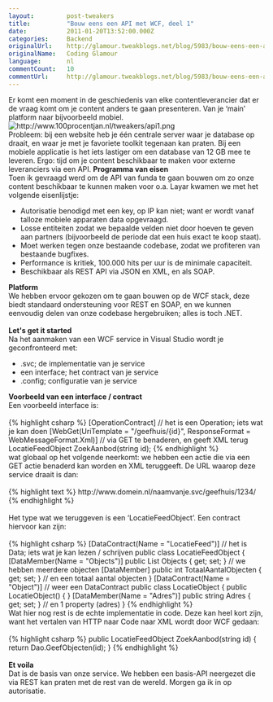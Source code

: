 ```yaml
---
layout:         post-tweakers
title:          "Bouw eens een API met WCF, deel 1"
date:           2011-01-20T13:52:00.000Z
categories:     Backend
originalUrl:    http://glamour.tweakblogs.net/blog/5983/bouw-eens-een-api-met-wcf-deel-1.html
originalName:   Coding Glamour
language:       nl
commentCount:   10
commentUrl:     http://glamour.tweakblogs.net/blog/5983/bouw-eens-een-api-met-wcf-deel-1.html#reacties
---
```


   <p class="article">Er komt een moment in de geschiedenis van elke contentleverancier dat
  er de vraag komt om je content anders te gaan presenteren. Van je &#x2018;main&#x2019;
  platform naar bijvoorbeeld mobiel.
  <br>
  <img src="http://www.100procentjan.nl/tweakers/api1.png" title="http://www.100procentjan.nl/tweakers/api1.png"
  alt="http://www.100procentjan.nl/tweakers/api1.png">
  <br>Probleem: bij een website heb je &#xE9;&#xE9;n centrale server waar je
  database op draait, en waar je met je favoriete toolkit tegenaan kan praten.
  Bij een mobiele applicatie is het iets lastiger om een database van 12
  GB mee te leveren. Ergo: tijd om je content beschikbaar te maken voor externe
  leveranciers via een API.
  <!--more-->
<b>Programma van eisen</b>
  <br>Toen ik gevraagd werd om de API van funda te gaan bouwen om zo onze content
  beschikbaar te kunnen maken voor o.a. Layar kwamen we met het volgende
  eisenlijstje:
  <ul>
    <li>Autorisatie benodigd met een key, op IP kan niet; want er wordt vanaf
      talloze mobiele apparaten data opgevraagd.</li>
    <li>Losse entiteiten zodat we bepaalde velden niet door hoeven te geven aan
      partners (bijvoorbeeld de periode dat een huis exact te koop staat).</li>
    <li>Moet werken tegen onze bestaande codebase, zodat we profiteren van bestaande
      bugfixes.</li>
    <li>Performance is kritiek, 100.000 hits per uur is de minimale capaciteit.</li>
    <li>Beschikbaar als REST API via JSON en XML, en als SOAP.</li>
  </ul><b>Platform</b>
  <br>We hebben ervoor gekozen om te gaan bouwen op de WCF stack, deze biedt
  standaard ondersteuning voor REST en SOAP, en we kunnen eenvoudig delen
  van onze codebase hergebruiken; alles is toch .NET.
  <br>
  <br>
<b>Let&apos;s get it started</b>
  <br>Na het aanmaken van een WCF service in Visual Studio wordt je geconfronteerd
  met:
  <ul>
    <li>.svc; de implementatie van je service</li>
    <li>een interface; het contract van je service</li>
    <li>.config; configuratie van je service</li>
  </ul><b>Voorbeeld van een interface / contract</b>
  <br>Een voorbeeld interface is:
  <br>
  <br>
{% highlight csharp %}
[OperationContract] // het is een Operation; iets wat je kan doen
[WebGet(UriTemplate = "/geefhuis/{id}", ResponseFormat = WebMessageFormat.Xml)] // via GET te benaderen, en geeft XML terug
LocatieFeedObject ZoekAanbod(string id);
{% endhighlight %}
  <br>wat globaal op het volgende neerkomt: we hebben een actie die via een
  GET actie benaderd kan worden en XML teruggeeft. De URL waarop deze service
  draait is dan:
  <br>
  <br>
{% highlight text %}
http://www.domein.nl/naamvanje.svc/geefhuis/1234/
{% endhighlight %}
  <br>
  <br>Het type wat we teruggeven is een &#x2018;LocatieFeedObject&#x2019;. Een
  contract hiervoor kan zijn:
  <br>
  <br>
{% highlight csharp %}
[DataContract(Name = "LocatieFeed")] // het is Data; iets wat je kan lezen / schrijven
public class LocatieFeedObject
{
    [DataMember(Name = "Objects")]
    public List<LocatieObject> Objects { get; set; } // we hebben meerdere objecten
    [DataMember]
    public int TotaalAantalObjecten { get; set; } // en een totaal aantal objecten
}
[DataContract(Name = "Object")] // weer een DataContract
public class LocatieObject
{
    public LocatieObject() { }
    [DataMember(Name = "Adres")]
    public string Adres { get; set; } // en 1 property (adres)
}
{% endhighlight %}
  <br>Wat hier nog rest is de echte implementatie in code. Deze kan heel kort
  zijn, want het vertalen van HTTP naar Code naar XML wordt door WCF gedaan:
  <br>
  <br>
{% highlight csharp %}
public LocatieFeedObject ZoekAanbod(string id)
{
    return Dao.GeefObjecten(id);
}
{% endhighlight %}
  <br>
  <br>
<b>Et voila</b>
  <br>Dat is de basis van onze service. We hebben een basis-API neergezet die
  via REST kan praten met de rest van de wereld. Morgen ga ik in op autorisatie.</p>
   